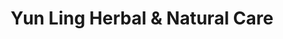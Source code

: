---
title: "Yun Ling Herbal & Natural Care"
url: /birmingham/yun-ling-herbal-and-natural-care/
shop: herbalist
---